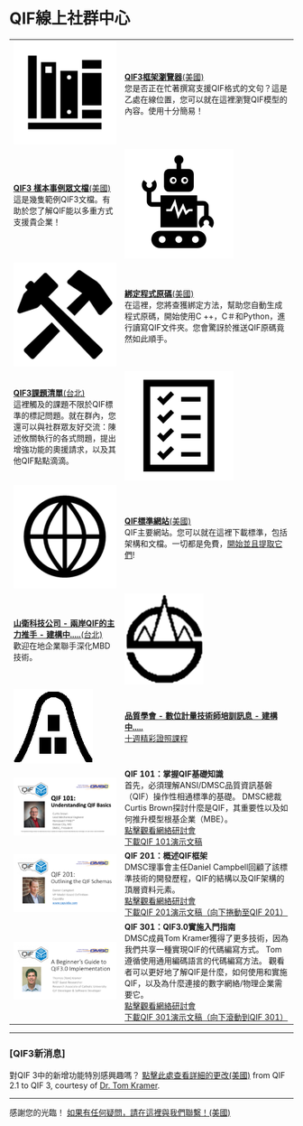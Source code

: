 # QIF線上社群中心 

|  |  |
| :---        |     :---      |
| [![](img/docs.png?raw=true)](https://qualityinformationframework.github.io/qif3-browser/qif3.html)   |  [**QIF3框架瀏覽器**(美國)](https://qualityinformationframework.github.io/qif3-browser/qif3.html) <br>您是否正在忙著撰寫支援QIF格式的文句？這是乙處在線位置，您可以就在這裡瀏覽QIF模型的內容。使用十分簡易！ |
| [**QIF3 樣本事例眾文檔**(美國)](https://github.com/QualityInformationFramework/qif-community/tree/master/samples) <br> 這是幾隻範例QIF3文檔。有助於您了解QIF能以多重方式支援貴企業！ | [![](img/samples.png?raw=true)](https://github.com/QualityInformationFramework/qif-community/tree/master/samples) |
| [![](img/bindings.png?raw=true)](https://github.com/QualityInformationFramework/qif-community/tree/master/bindings)   | [**綁定程式原碼**(美國)](https://github.com/QualityInformationFramework/qif-community/tree/master/bindings) <br> 在這裡，您將查獲綁定方法，幫助您自動生成程式原碼，開始使用C ++，C＃和Python，進行讀寫QIF文件夾。您會驚訝於推送QIF原碼竟然如此順手。     |
| [**QIF3課題清單**(台北)](https://github.com/CNS-QIF/QualityInformationFramework.github.io/issues)  <br> 這裡觸及的課題不限於QIF標準的標記問題。就在群內，您還可以與社群眾友好交流：陳述攸關執行的各式問題，提出增強功能的奧援請求，以及其他QIF點點滴滴。   | [![](img/issues.png?raw=true)](https://github.com/QualityInformationFramework/qif-community/issues) |
| [![](img/website.png?raw=true)](http://qifstandards.org/)   | [**QIF標準網站**(美國)](http://qifstandards.org/) <br> QIF主要網站。您可以就在這裡下載標準，包括架構和文檔。一切都是免費，[開始並且提取它們](http://qifstandards.org/download/)! |
| [**山衛科技公司 - 兩岸QIF的主力推手 - 建構中.....**(台北)](https://www.samwells.com/bc/)  <br> 歡迎在地企業聯手深化MBD技術。   | [![](img/samwell.png?raw=true)](https://github.com/QualityInformationFramework/qif-community/issues) |
| [![](img/CSQ.png?raw=true)](http://qifstandards.org/)   | [**品質學會 - 數位計量技術師培訓訊息 - 建構中.....**](http://www.csq.org.tw/mp.asp?mp=1) <br> [十週精彩證照課程](http://www.csq.org.tw/mp.asp?mp=1) |
| [![](img/QIF101.png?raw=true)](http://qifstandards.org/)   | **QIF 101：掌握QIF基礎知識**  <br> 首先，必須理解ANSI/DMSC品質資訊基磐（QIF）操作性相通標準的基礎。 DMSC總裁Curtis Brown探討什麼是QIF，其重要性以及如何推升模型根基企業（MBE）。 <br>  [點擊觀看網絡研討會](https://youtu.be/3vsDCkxfIZg?DMSC=QIFTutorials)  <br> [下載QIF 101演示文稿](https://qifstandards.org/wp-content/uploads/2014/08/QIF-Webinar-PDF-Combined.pdf) |
| [![](img/QIF201.png?raw=true)](https://qualityinformationframework.github.io/qif3-browser/qif3.html)   |  **QIF 201：概述QIF框架** <br>DMSC理事會主任Daniel Campbell回顧了該標準技術的開發歷程，QIF的結構以及QIF架構的頂層資料元素。<br>  [點擊觀看網絡研討會](https://youtu.be/_OqZzdjB5lo?DMSC=QIFTutorials)  <br> [下載QIF 201演示文稿（向下捲動至QIF 201）](https://qifstandards.org/wp-content/uploads/2014/08/QIF-Webinar-PDF-Combined.pdf) |
| [![](img/QIF301.png?raw=true)](https://qualityinformationframework.github.io/qif3-browser/qif3.html)   |  **QIF 301：QIF3.0實施入門指南** <br>DMSC成員Tom Kramer獲得了更多技術，因為我們共享一種實現QIF的代碼編寫方式。 Tom遵循使用通用編碼語言的代碼編寫方法。 觀看者可以更好地了解QIF是什麼，如何使用和實施QIF，以及為什麼連接的數字網絡/物理企業需要它。<br>  [點擊觀看網絡研討會](https://youtu.be/F-hHwdNUy_M?DMSC=QIFTutorials)  <br> [下載QIF 301演示文稿（向下滾動到QIF 301）](https://qifstandards.org/wp-content/uploads/2014/08/QIF-Webinar-PDF-Combined.pdf) |

---

### [QIF3新消息]

對QIF 3中的新增功能特別感興趣嗎？ [點擊此處查看詳細的更改(美國)](https://qualityinformationframework.github.io/QIF3.0ChangesFrom2.1.pdf) from QIF 2.1 to QIF 3, courtesy of [Dr. Tom Kramer](https://www.nist.gov/people/thomas-kramer). 


---
  
感謝您的光臨！ [如果有任何疑問，請在這裡與我們聯繫！(美國)](https://qifstandards.org/contact/)
